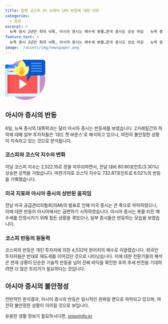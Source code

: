 ```yaml
---
title: 침체 코스피 3% 닛케이 10% 반등에 대한 이유
categories:
  - 증권
excerpt: >
  뉴욕 증시 2년만 최대 낙폭, 아시아 증시는 매수세 봇물…한국 증시도 상승 마감   뉴욕 증시의 대폭락과는 대조적으로, 아시아 증시는 매수세로 반등하며 코스피와 코스닥 지수 역시 상승 마감했다. 미국의 경제지표와 연준의 대응, 엔·달러 환율의 움직임에 주목할 필요가 있다고 전문가들은 강조했다. 또한, 닛케이225는 매수세 과열로 서킷브레이커가 발동되는 등 변동성이 지속되는 가운데 증시 상황을 주의 깊게 지켜보아야 할 것으로 보인다.
feature_text: >
  뉴욕 증시 2년만 최대 낙폭, 아시아 증시는 매수세 봇물…한국 증시도 상승 마감   뉴욕 증시의 대폭락과는 대조적으로, 아시아 증시는 매수세로 반등하며 코스피와 코스닥 지수 역시 상승 마감했다. 미국의 경제지표와 연준의 대응, 엔·달러 환율의 움직임에 주목할 필요가 있다고 전문가들은 강조했다. 또한, 닛케이225는 매수세 과열로 서킷브레이커가 발동되는 등 변동성이 지속되는 가운데 증시 상황을 주의 깊게 지켜보아야 할 것으로 보인다.
image: '/assets/img/newspaper.png'
---
```


<p><img src="/assets/img/news.png" alt="rentncar 속보" /></p>

<h2 data-ke-size="size26">아시아 증시의 반등</h2>

<p data-ke-size="size16">6일, 뉴욕 증시의 대폭락과는 달리 아시아 증시는 반등세를 보였습니다. 2거래일간의 하락에 대해 일부 투자자들은 '데드 캣 바운스'로 해석하고 있으나, 여전히 불안정한 상황이 지속되고 있는 것으로 분석됩니다.</p>

<h3>코스피와 코스닥 지수의 변화</h3>

<p data-ke-size="size16">이날 코스피 지수는 2,522.15로 장을 마무리하면서, 전날 대비 80.60포인트(3.30%) 상승한 성적을 거뒀습니다. 마찬가지로 코스닥 지수도 732.87포인트로 6.02%의 반등을 기록했습니다.</p>

<h3>미국 지표와 아시아 증시의 상반된 움직임</h3>

<p data-ke-size="size16">전날 미국 공급관리자협회(ISM)의 발표로 인해 미국 증시는 큰 폭으로 하락하였으나, 이에 대한 반응이 아시아에서는 급변하기 시작하였습니다. 아시아 증시는 봇물 터진 매수세를 진정시키기 위해 힘든 상황을 겪었으나, 일부 증시들은 반등하는 모습을 보였습니다.</p>

<h3>코스피 반등의 원동력</h3>

<p data-ke-size="size16">코스피의 반등은 개인 투자자에 의한 4,532억 원어치의 매수로 이끌렸습니다. 외국인 투자자들은 반대로 매도세를 이어갔던 것으로 나타났습니다. 이에 대한 전문가들의 해석은 현재 상황이 단순한 기술적 반등을 넘어 진짜 바닥을 확인한 후의 추세 반전을 기대하려면 더 많은 트리거가 필요하다는 것입니다.</p>

<h2 data-ke-size="size26">아시아 증시의 불안정성</h2>

<p data-ke-size="size16">전반적인 분석결과, 아시아 증시의 반등은 일시적인 완화일 뿐으로 파악되고 있으며, 여전히 불안정한 상황이 이어질 것으로 보입니다.</p>
유용한 생활 정보가 필요하시다면, <a href="https://onioninfo.kr" rel="dofollow">onioninfo.kr</a>


